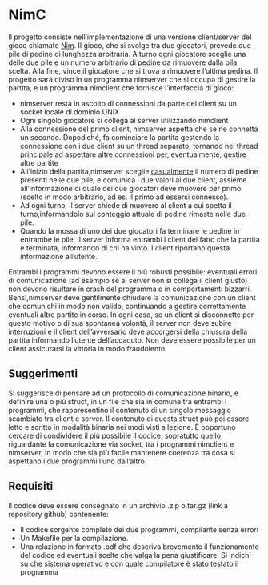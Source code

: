 # NimC

Il progetto consiste nell’implementazione di una versione client/server del gioco chiamato [Nim](https://it.wikipedia.org/wiki/Nim). Il gioco, che si svolge tra due giocatori, prevede due pile di pedine di lunghezza arbitraria. A turno ogni giocatore sceglie una delle due pile e un numero arbitrario di pedine da rimuovere dalla pila scelta. Alla fine, vince il giocatore che si trova a rimuovere l’ultima pedina. Il progetto sarà diviso in un programma nimserver che si occupa di gestire la partita, e un programma nimclient che fornisce l’interfaccia di gioco:
 - nimserver resta in ascolto di connessioni da parte dei client su un socket locale di dominio UNIX
 - Ogni singolo giocatore si collega al server utilizzando nimclient
 - Alla connessione del primo client, nimserver aspetta che se ne connetta un secondo. Dopodiché, fa cominciare la partita gestendo la connessione con i due client su un thread separato, tornando nel thread principale ad aspettare altre connessioni per, eventualmente, gestire altre partite
 - All’inizio della partita,nimserver sceglie [casualmente](https://linux.die.net/man/3/random) il numero di pedine presenti nelle due pile, e comunica i due valori ai due client, assieme all’informazione di quale dei due giocatori deve muovere per primo (scelto in modo arbitrario, ad es. il primo ad essersi connesso).
 - Ad ogni turno, il server chiede di muovere al client a cui spetta il turno,informandolo sul conteggio attuale di pedine rimaste nelle due pile.
 - Quando la mossa di uno dei due giocatori fa terminare le pedine in entrambe le pile, il server informa entrambi i client del fatto che la partita è terminata, informando di chi ha vinto. I client riportano questa informazione all’utente.

Entrambi i programmi devono essere il più robusti possibile: eventuali errori di comunicazione (ad esempio se al server non si collega il client giusto) non devono risultare in crash del programma o in comportamenti bizzarri. Bensì,nimserver deve gentilmente chiudere la comunicazione con un client che comunichi in modo non valido, continuando a gestire correttamente eventuali altre partite in corso.  In ogni caso, se un client si disconnette per questo motivo o di sua spontanea volontà, il server non deve subire interruzioni e il client dell’avversario deve accorgersi della chiusura della partita informando l’utente dell’accaduto. Non deve essere possibile per un client assicurarsi la vittoria in modo fraudolento.

## Suggerimenti
Si suggerisce di pensare ad un protocollo di comunicazione binario, e definire una o più struct, in un file che sia in comune tra entrambi i programmi, che rappresentino il contenuto di un singolo messaggio scambiato tra client e server. Il contenuto di questa struct può poi essere letto e scritto in modalità binaria nei modi visti a lezione. È opportuno cercare di condividere il più possibile il codice, sopratutto quello riguardante la comunicazione via socket, tra i programmi nimclient e nimserver, in modo che sia più facile mantenere coerenza tra cosa si aspettano i due programmi l’uno dall’altro.

## Requisiti
Il codice deve essere consegnato in un archivio .zip o.tar.gz (link a repository github) contenente:
 - Il codice sorgente completo dei due programmi, compilante senza errori
 - Un Makefile per la compilazione.
 - Una relazione in formato .pdf che descriva brevemente il funzionamento del codice ed eventuali scelte che valga la pena giustificare. Si indichi su che sistema operativo e con quale compilatore è stato testato il programma
